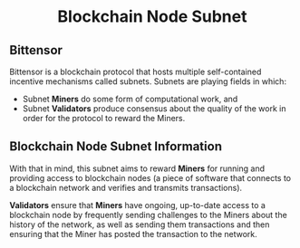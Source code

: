 <div align="center">

# **Blockchain Node Subnet**

<div align="left">

## Bittensor

Bittensor is a blockchain protocol that hosts multiple self-contained incentive mechanisms called subnets. Subnets are playing fields in which:

- Subnet **Miners** do some form of computational work, and
- Subnet **Validators** produce consensus about the quality of the work in order for the protocol to reward the Miners.

## Blockchain Node Subnet Information

With that in mind, this subnet aims to reward **Miners** for running and providing access to blockchain nodes (a piece of software that connects to a blockchain network and verifies and transmits transactions).

**Validators** ensure that **Miners** have ongoing, up-to-date access to a blockchain node by frequently sending challenges to the Miners about the history of the network, as well as sending them transactions and then ensuring that the Miner has posted the transaction to the network.



